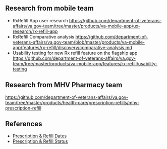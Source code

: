
## Research from mobile team ##
- RxRefill App user research https://github.com/department-of-veterans-affairs/va.gov-team/tree/master/products/va-mobile-app/ux-research/rx-refill-app
- RxRefill Comparative analysis https://github.com/department-of-veterans-affairs/va.gov-team/blob/master/products/va-mobile-app/features/rx-refill/discovery/comparative-analysis.md
- Usability testing for new Rx refill feature on the flagship app https://github.com/department-of-veterans-affairs/va.gov-team/tree/master/products/va-mobile-app/features/rx-refill/usability-testing

## Research from MHV Pharmacy team ##
https://github.com/department-of-veterans-affairs/va.gov-team/tree/master/products/health-care/prescription-refills/mhv-prescription-refill

## References ##
- [Prescription & Refill Dates](https://github.com/department-of-veterans-affairs/va.gov-team/blob/master/products/health-care/digital-health-modernization/mhv-to-va.gov/pharmacy/research/Discovery/Prescription%20%26%20Refill%20Dates.md)
- [Prescription & Refill Status](https://github.com/department-of-veterans-affairs/va.gov-team/blob/master/products/health-care/digital-health-modernization/mhv-to-va.gov/pharmacy/research/Discovery/prescription%20&%20refill%20statuses.md)
